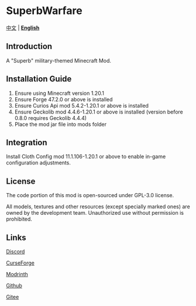 # SuperbWarfare

[中文](./README.md) | **[English](./README-en.md)**

## Introduction

A "Superb" military-themed Minecraft Mod.

## Installation Guide

1. Ensure using Minecraft version 1.20.1
2. Ensure Forge 47.2.0 or above is installed
3. Ensure Curios Api mod 5.4.2-1.20.1 or above is installed
4. Ensure Geckolib mod 4.4.6-1.20.1 or above is installed (version before 0.8.0 requires Geckolib 4.4.4)
5. Place the mod jar file into mods folder

## Integration

Install Cloth Config mod 11.1.106-1.20.1 or above to enable in-game configuration adjustments.

## License

The code portion of this mod is open-sourced under GPL-3.0 license.

All models, textures and other resources (except specially marked ones) are owned by the development team. Unauthorized
use without permission is prohibited.

## Links

[Discord](https://discord.gg/g7RVnHFDh9)

[CurseForge](https://www.curseforge.com/minecraft/mc-mods/superb-warfare)

[Modrinth](https://modrinth.com/mod/superb-warfare)

[Github](https://github.com/Mercurows/SuperbWarfare)

[Gitee](https://gitee.com/atsuishio/SuperbWarfare)
